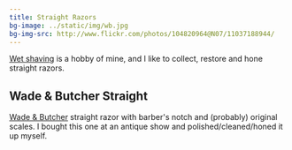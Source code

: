 ```yaml
---
title: Straight Razors
bg-image: ../static/img/wb.jpg
bg-img-src: http://www.flickr.com/photos/104820964@N07/11037188944/
---
```


[Wet shaving](http://en.wikipedia.org/wiki/Shaving#.22Traditional.22_wet_shaving) is a hobby of mine, and I like to collect, restore and hone
straight razors.

## Wade & Butcher Straight
[Wade & Butcher](http://www.flickr.com/photos/104820964@N07/11037188944/) straight razor with barber's notch and (probably) original
scales. I bought this one at an antique show and polished/cleaned/honed it up
myself.
